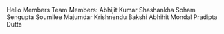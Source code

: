 Hello Members
Team Members:
Abhijit Kumar Shashankha
Soham Sengupta
Soumilee Majumdar
Krishnendu Bakshi
Abhihit Mondal
Pradipta Dutta
